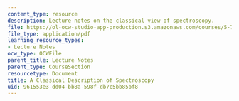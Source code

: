 ```yaml
---
content_type: resource
description: Lecture notes on the classical view of spectroscopy.
file: https://ol-ocw-studio-app-production.s3.amazonaws.com/courses/5-74-introductory-quantum-mechanics-ii-spring-2009/961553e3dd04bb8a598fdb7c5bb85bf8_MIT5_74s09_lec04_1.pdf
file_type: application/pdf
learning_resource_types:
- Lecture Notes
ocw_type: OCWFile
parent_title: Lecture Notes
parent_type: CourseSection
resourcetype: Document
title: A Classical Description of Spectroscopy
uid: 961553e3-dd04-bb8a-598f-db7c5bb85bf8
---
```


